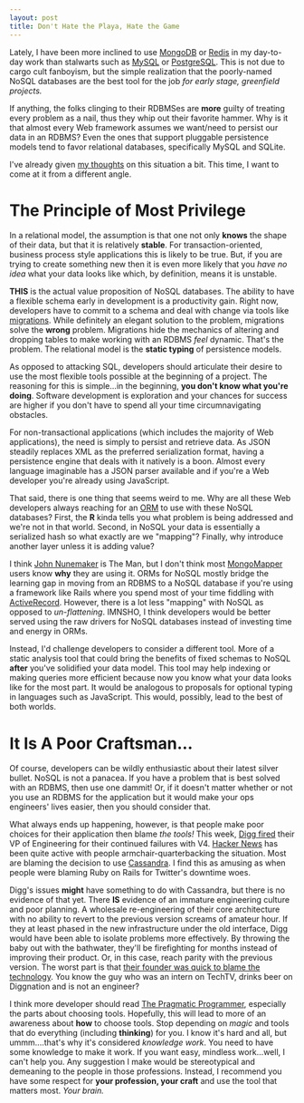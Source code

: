 ```yaml
---
layout: post
title: Don't Hate the Playa, Hate the Game
---
```


Lately, I have been more inclined to use [MongoDB](http://www.mongodb.org/) or [Redis](http://redis.io/) in my day-to-day work than stalwarts such as [MySQL](http://www.mysql.com/) or [PostgreSQL](http://www.postgresql.org/). This is not due to cargo cult fanboyism, but the simple realization that the poorly-named NoSQL databases are the best tool for the job *for early stage, greenfield projects.*

If anything, the folks clinging to their RDBMSes are **more** guilty of treating every problem as a nail, thus they whip out their favorite hammer. Why is it that almost every Web framework assumes we want/need to persist our data in an RDBMS? Even the ones that support pluggable persistence models tend to favor relational databases, specifically MySQL and SQLite. 

I've already given [my thoughts](http://working-code.com/2010/05/18/lamp-is-dead-long-live-dylan.html) on this situation a bit. This time, I want to come at it from a different angle.

The Principle of Most Privilege
===============================

In a relational model, the assumption is that one not only **knows** the shape of their data, but that it is relatively **stable**. For transaction-oriented, business process style applications this is likely to be true. But, if you are trying to create something new then it is even more likely that you *have no idea* what your data looks like which, by definition, means it is unstable.

**THIS** is the actual value proposition of NoSQL databases. The ability to have a flexible schema early in development is a productivity gain. Right now, developers have to commit to a schema and deal with change via tools like [migrations](http://guides.rubyonrails.org/migrations.html). While definitely an elegant solution to the problem, migrations solve the **wrong** problem. Migrations hide the mechanics of altering and dropping tables to make working with an RDBMS *feel* dynamic. That's the problem. The relational model is the **static typing** of persistence models.

As opposed to attacking SQL, developers should articulate their desire to use the most flexible tools possible at the beginning of a project. The reasoning for this is simple...in the beginning, **you don't know what you're doing**. Software development is exploration and your chances for success are higher if you don't have to spend all your time circumnavigating obstacles.

For non-transactional applications (which includes the majority of Web applications), the need is simply to persist and retrieve data. As JSON steadily replaces XML as the preferred serialization format, having a persistence engine that deals with it natively is a boon. Almost every language imaginable has a JSON parser available and if you're a Web developer you're already using JavaScript.

That said, there is one thing that seems weird to me. Why are all these Web developers always reaching for an [ORM](http://en.wikipedia.org/wiki/Object-relational_mapping) to use with these NoSQL databases? First, the **R** kinda tells you what problem is being addressed and we're not in that world. Second, in NoSQL your data is essentially a serialized hash so what exactly are we "mapping"? Finally, why introduce another layer unless it is adding value? 

I think [John Nunemaker](http://twitter.com/jnunemaker) is The Man, but I don't think most [MongoMapper](http://mongomapper.com/) users know **why** they are using it. ORMs for NoSQL mostly bridge the learning gap in moving from an RDBMS to a NoSQL database if you're using a framework like Rails where you spend most of your time fiddling with [ActiveRecord](http://ar.rubyonrails.org/). However, there is a lot less "mapping" with NoSQL as opposed to *un-flattening*. IMNSHO, I think developers would be better served using the raw drivers for NoSQL databases instead of investing time and energy in ORMs.

Instead, I'd challenge developers to consider a different tool. More of a static analysis tool that could bring the benefits of fixed schemas to NoSQL **after** you've solidified your data model. This tool may help indexing or making queries more efficient because now you know what your data looks like for the most part. It would be analogous to proposals for optional typing in languages such as JavaScript. This would, possibly, lead to the best of both worlds.

It Is A Poor Craftsman...
=========================

Of course, developers can be wildly enthusiastic about their latest silver bullet. NoSQL is not a panacea. If you have a problem that is best solved with an RDBMS, then use one dammit! Or, if it doesn't matter whether or not you use an RDBMS for the application but it would make your ops engineers' lives easier, then you should consider that.

What always ends up happening, however, is that people make poor choices for their application then blame *the tools!* This week, [Digg fired](http://techcrunch.com/2010/09/07/digg-struggles-vp-engineering-door/) their VP of Engineering for their continued failures with V4. [Hacker News](http://news.ycombinator.com/item?id=1669645) has been quite active with people armchair-quarterbacking the situation. Most are blaming the decision to use [Cassandra](http://cassandra.apache.org/). I find this as amusing as when people were blaming Ruby on Rails for Twitter's downtime woes.

Digg's issues **might** have something to do with Cassandra, but there is no evidence of that yet. There **IS** evidence of an immature engineering culture and poor planning. A wholesale re-engineering of their core architecture with no ability to revert to the previous version screams of amateur hour. If they at least phased in the new infrastructure under the old interface, Digg would have been able to isolate problems more effectively. By throwing the baby out with the bathwater, they'll be firefighting for months instead of improving their product. Or, in this case, reach parity with the previous version. The worst part is that [their founder was quick to blame the technology](http://techcrunch.com/2010/09/07/kevin-rose-responds-to-digg-criticism-on-diggnation-mostly-tells-users-to-chill/). You know the guy who was an intern on TechTV, drinks beer on Diggnation and is not an engineer? 

I think more developer should read [The Pragmatic Programmer](http://pragprog.com/titles/tpp/the-pragmatic-programmer), especially the parts about choosing tools. Hopefully, this will lead to more of an awareness about **how** to choose tools. Stop depending on *magic* and tools that do everything (including **thinking**) for you. I know it's hard and all, but ummm....that's why it's considered *knowledge work*. You need to have some knowledge to make it work. If you want easy, mindless work...well, I can't help you. Any suggestion I make would be stereotypical and demeaning to the people in those professions. Instead, I recommend you have some respect for **your  profession, your craft** and use the tool that matters most. *Your brain.*
